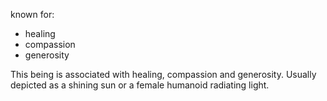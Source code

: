 known for:
- healing
- compassion
- generosity

This being is associated with healing, compassion and generosity. Usually depicted as a shining sun or a female humanoid radiating light.